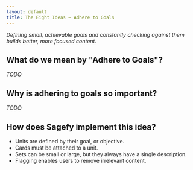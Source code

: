 ```yaml
---
layout: default
title: The Eight Ideas – Adhere to Goals
---
```


_Defining small, achievable goals and constantly checking against them builds better, more focused content._

What do we mean by "Adhere to Goals"?
-------------------------------------

_TODO_

Why is adhering to goals so important?
--------------------------------------

_TODO_

How does Sagefy implement this idea?
------------------------------------

- Units are defined by their goal, or objective.
- Cards must be attached to a unit.
- Sets can be small or large, but they always have a single description.
- Flagging enables users to remove irrelevant content.
